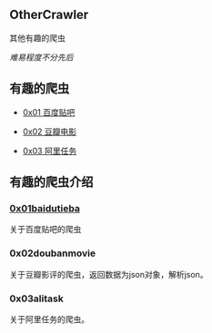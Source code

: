 ## OtherCrawler

其他有趣的爬虫

*难易程度不分先后*


## 有趣的爬虫

- [0x01 百度贴吧](#0x01baidutieba)

- [0x02 豆瓣电影](#0x02doubanmovie)

- [0x03 阿里任务](#0x03alitask)


## 有趣的爬虫介绍

### [0x01baidutieba](0x01baidutieba)

关于百度贴吧的爬虫




### 0x02doubanmovie

关于豆瓣影评的爬虫，返回数据为json对象，解析json。


### 0x03alitask

关于阿里任务的爬虫。